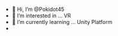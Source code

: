 - 👋 Hi, I’m @Pokidot45
- 👀 I’m interested in ... VR
- 🌱 I’m currently learning ... Unity Platform
- 

<!---
Pokidot45/Pokidot45 is a ✨ special ✨ repository because its `README.md` (this file) appears on your GitHub profile.
You can click the Preview link to take a look at your changes.
--->
